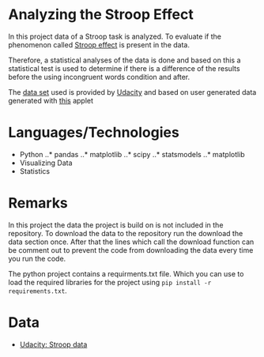 # Analyzing the Stroop Effect

In this project data of a Stroop task is analyzed. To evaluate if the phenomenon called [Stroop effect](https://en.wikipedia.org/wiki/Stroop_effect) is present in the data.

Therefore, a statistical analyses of the data is done and based on this a statistical test is used to determine if there is a difference of the results before the using incongruent words condition and after.

The [data set](https://www.google.com/url?q=https://drive.google.com/file/d/0B9Yf01UaIbUgQXpYb2NhZ29yX1U/view?usp%3Dsharing&sa=D&ust=1485701730039000&usg=AFQjCNGwMaCWnQ8lZfV8LEmhI_b6mdfQ7Q) used is provided by [Udacity](https://www.udacity.com) and based on user generated data generated with [this](https://www.google.com/url?q=https://faculty.washington.edu/chudler/java/ready.html&sa=D&ust=1485720053610000&usg=AFQjCNEc-18vt7XmOQUPo0gSAbg9kncEKg) applet

# Languages/Technologies

* Python 
..* pandas 
..* matplotlib 
..* scipy 
..* statsmodels 
..* matplotlib 
* Visualizing Data 
* Statistics 

# Remarks

In this project the data the project is build on is not included in the repository. To download the data to the repository run the download the data section once. After that the lines which call the download function can be comment out to prevent the code from downloading the data every time you run the code.

The python project contains a requirments.txt file. Which you can use to load the required libraries for the project using ``pip install -r requirements.txt``.

# Data

* [Udacity: Stroop data](https://www.google.com/url?q=https://drive.google.com/file/d/0B9Yf01UaIbUgQXpYb2NhZ29yX1U/view?usp%3Dsharing&sa=D&ust=1485701730039000&usg=AFQjCNGwMaCWnQ8lZfV8LEmhI_b6mdfQ7Q)